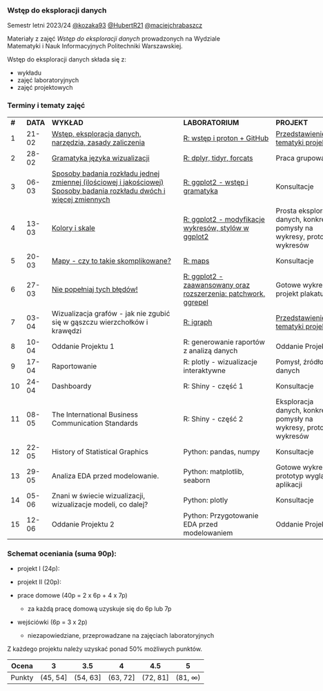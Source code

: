 ### Wstęp do eksploracji danych

Semestr letni 2023/24 [@kozaka93](https://github.com/kozaka93) [@HubertR21](https://github.com/HubertR21) [@maciejchrabaszcz ](https://github.com/maciejchrabaszcz )

Materiały z zajęć *Wstęp do eksploracji danych* prowadzonych na Wydziale Matematyki i Nauk Informacyjnych Politechniki Warszawskiej.

Wstęp do eksploracji danych składa się z:

-   wykładu
-   zajęć laboratoryjnych
-   zajęć projektowych

### Terminy i tematy zajęć 

<div class="tg-wrap"><table style="undefined;table-layout: fixed; width: 890px">
<colgroup>
<col style="width: 27px">
<col style="width: 48px">
<col style="width: 330px">
<col style="width: 225px">
<col style="width: 170px">
<col style="width: 90px">
</colgroup>
<tbody>
  <tr>
    <td><b>#</b></td>
    <td><b>DATA</b></td>
    <td><b>WYKŁAD</b></td>
    <td><b>LABORATORIUM</b></td>
    <td><b>PROJEKT</b></td>
    <td><b>SKŁADOWA</b></td>
  </tr>
  <tr>
    <td>1</td>
    <td>21-02</td>
    <td><a href="https://github.com/kozaka93/2024L-ExploratoryDataAnalysis/blob/main/lectures/L1-Intro.pdf">Wstęp, eksploracja danych, narzędzia, zasady zaliczenia</a></td>
    <td><a href="https://github.com/kozaka93/2024L-ExploratoryDataAnalysis/tree/main/labs/lab01">R: wstęp i proton + GitHub</a></td>
    <td><a href="https://github.com/kozaka93/2024L-ExploratoryDataAnalysis/tree/main/projects/project1">Przedstawienie tematyki projektu</a></td>
    <td></td>
  </tr>
  <tr>
    <td>2</td>
    <td>28-02</td>
    <td><a href="https://github.com/kozaka93/2024L-ExploratoryDataAnalysis/blob/main/lectures/L2-gramatyka.pdf">Gramatyka języka wizualizacji</a></td>
    <td><a href="https://github.com/kozaka93/2024L-ExploratoryDataAnalysis/tree/main/labs/lab02">R: dplyr, tidyr, forcats</a></td>
    <td>Praca grupowa</td>
    <td>P1 (1p)</td>
  </tr>
  <tr>
    <td>3</td>
    <td>06-03</td>
    <td><a href="https://github.com/kozaka93/2024L-ExploratoryDataAnalysis/blob/main/lectures/L3-variables-distributions.pdf">Sposoby badania rozkładu jednej zmiennej (ilościowej i jakościowej) Sposoby badania rozkładu dwóch i więcej zmiennych</a></td>
    <td><a href="https://github.com/kozaka93/2024L-ExploratoryDataAnalysis/tree/main/labs/lab03">R: ggplot2 - wstęp i gramatyka</a></td>
    <td>Konsultacje</td>
    <td><a href="https://github.com/kozaka93/2024L-ExploratoryDataAnalysis/issues/61">HW1 </a>(6p)</td>
  </tr>
  <tr>
    <td>4</td>
    <td>13-03</td>
    <td><a href="https://github.com/kozaka93/2024L-ExploratoryDataAnalysis/blob/main/lectures/L4-color-scales.pdf">Kolory i skale</a></td>
    <td><a href="https://github.com/kozaka93/2024L-ExploratoryDataAnalysis/tree/main/labs/lab04">R: ggplot2 - modyfikacje wykresów, stylów w ggplot2</a></td>
    <td>Prosta eksploracja danych, konkretne pomysły na wykresy, prototypy wykresów</td>
    <td>P1 (2p)</td>
  </tr>
  <tr>
    <td>5</td>
    <td>20-03</td>
    <td><a href="https://github.com/kozaka93/2024L-ExploratoryDataAnalysis/blob/main/lectures/L5-maps.pdf">Mapy - czy to takie skomplikowane?</a></td>
    <td><a href="https://github.com/kozaka93/2024L-ExploratoryDataAnalysis/tree/main/labs/lab05">R: maps</a></td>
    <td>Konsultacje</td>
    <td><a href="https://github.com/kozaka93/2024L-ExploratoryDataAnalysis/issues/122">HW2 </a>(7p)</td>
  </tr>
  <tr>
    <td>6</td>
    <td>27-03</td>
    <td><a href="https://github.com/kozaka93/2024L-ExploratoryDataAnalysis/blob/main/lectures/L6-mistakes.pdf">Nie popełniaj tych błędów!</a></td>
    <td><a href="https://github.com/kozaka93/2024L-ExploratoryDataAnalysis/tree/main/labs/lab06">R: ggplot2 - zaawansowany oraz rozszerzenia: patchwork, ggrepel</a></td>
    <td>Gotowe wykresy, projekt plakatu</td>
    <td>P1 (2p)</td>
  </tr>
  <tr>
    <td>7</td>
    <td>03-04</td>
    <td>Wizualizacja grafów - jak nie zgubić się w gąszczu wierzchołków i krawędzi</td>
    <td><a href="https://github.com/kozaka93/2024L-ExploratoryDataAnalysis/tree/main/labs/lab07">R: igraph</a></td>
    <td><a href="https://github.com/kozaka93/2024L-ExploratoryDataAnalysis/tree/main/projects/project2">Przedstawienie tematyki projektu</a></td>
    <td><a href="https://github.com/kozaka93/2024L-ExploratoryDataAnalysis/issues/131">HW3</a> (7p)</td>
  </tr>
  <tr>
    <td>8</td>
    <td>10-04</td>
    <td>Oddanie Projektu 1</td>
    <td>R: generowanie raportów z analizą danych</td>
    <td>Oddanie Projektu 1</td>
    <td>P1 (19p)</td>
  </tr>
  <tr>
    <td>9</td>
    <td>17-04</td>
    <td>Raportowanie</td>
    <td>R: plotly - wizualizacje interaktywne</td>
    <td>Pomysł, źródło danych</td>
    <td>HW4 (7p)<br>P2 (1p)</td>
  </tr>
  <tr>
    <td>10</td>
    <td>24-04</td>
    <td>Dashboardy </td>
    <td>R: Shiny - część 1</td>
    <td>Konsultacje</td>
    <td></td>
  </tr>
  <tr>
    <td>11</td>
    <td>08-05</td>
    <td>The International Business Communication Standards</td>
    <td>R: Shiny - część 2</td>
    <td>Eksploracja danych, konkretne pomysły na wykresy, prototypy wykresów</td>
    <td>HW5 (7p)<br>P2 (2p)</td>
  </tr>
  <tr>
    <td>12</td>
    <td>22-05</td>
    <td>History of Statistical Graphics</td>
    <td>Python: pandas, numpy</td>
    <td>Konsultacje</td>
    <td></td>
  </tr>
  <tr>
    <td>13</td>
    <td>29-05</td>
    <td>Analiza EDA przed modelowanie.</td>
    <td>Python: matplotlib, seaborn</td>
    <td>Gotowe wykresy, prototyp wyglądu aplikacji</td>
    <td>P2 (2p)</td>
  </tr>
  <tr>
    <td>14</td>
    <td>05-06</td>
    <td>Znani w świecie wizualizacji, wizualizacje modeli, co dalej?</td>
    <td>Python: plotly</td>
    <td>Konsultacje</td>
    <td>HW6 (6p)</td>
  </tr>
  <tr>
    <td>15</td>
    <td>12-06</td>
    <td>Oddanie Projektu 2</td>
    <td>Python: Przygotowanie EDA przed modelowaniem</td>
    <td>Oddanie Projektu 2</td>
    <td>P2 (15p)</td>
  </tr>
</tbody>
</table></div>


### Schemat oceniania (suma 90p):

- projekt I (24p):

- projekt II (20p):

- prace domowe (40p = 2 x 6p + 4 x 7p)
	- za każdą pracę domową uzyskuje się do 6p lub 7p

- wejściówki (6p = 3 x 2p)
	- niezapowiedziane, przeprowadzane na zajęciach laboratoryjnych 
    
    
Z każdego projektu należy uzyskać ponad 50% możliwych punktów.

| Ocena |  3 | 3.5 | 4 | 4.5 | 5 |
|:---:|:---:|:---:|:---:|:---:|:---:|
| Punkty   | (45, 54] | (54, 63] | (63, 72] | (72, 81] | (81, ∞) |
